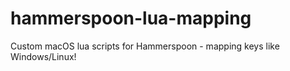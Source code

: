 # hammerspoon-lua-mapping
Custom macOS lua scripts for Hammerspoon - mapping keys like Windows/Linux!
